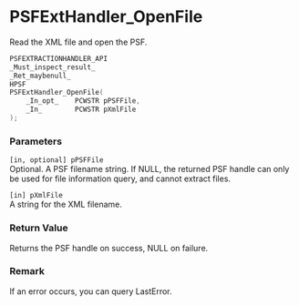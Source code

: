 # PSFExtHandler_OpenFile
Read the XML file and open the PSF.
````c
PSFEXTRACTIONHANDLER_API
_Must_inspect_result_
_Ret_maybenull_
HPSF
PSFExtHandler_OpenFile(
    _In_opt_    PCWSTR pPSFFile,
    _In_        PCWSTR pXmlFile
);
````
### Parameters
`[in, optional] pPSFFile`  
Optional. A PSF filename string. If NULL, the returned PSF handle can only be used for file information query, and cannot extract files.

`[in] pXmlFile`  
A string for the XML filename.
### Return Value
Returns the PSF handle on success, NULL on failure.
### Remark
If an error occurs, you can query LastError.
